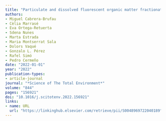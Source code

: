 ```yaml
---
title: "Particulate and dissolved fluorescent organic matter fractionation and composition: Abiotic and ecological controls in the Southern Ocean"
authors:
- Miguel Cabrera-Brufau
- Cèlia Marrasé
- Eva Ortega-Retuerta
- Sdena Nunes
- Marta Estrada
- Maria Montserrat Sala
- Dolors Vaqué
- Gonzalo L. Pérez
- Rafel Simó
- Pedro Cermeño
date: "2022-01-01"
year: "2022"
publication-types:
- article-journal
journal: "*Science of The Total Environment*"
volume: "844"
pages: "156921"
doi: "10.1016/j.scitotenv.2022.156921"
links:
- name: URL
  url: "https://linkinghub.elsevier.com/retrieve/pii/S0048969722040189"
---
```

